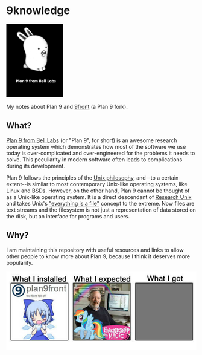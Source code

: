 # 9knowledge

<img src="img/plan9bunnyblack.jpg" width="30%"/>

My notes about Plan 9 and [9front](http://9front.org) (a Plan 9 fork).

## What?

[Plan 9 from Bell Labs](https://p9f.org/about.html) (or "Plan 9", for short) is an awesome research operating system which demonstrates how most of the software we use today is over-complicated and over-engineered for the problems it needs to solve. This peculiarity in modern software often leads to complications during its development.

Plan 9 follows the principles of the [Unix philosophy](https://en.wikipedia.org/wiki/Unix_philosophy), and--to a certain extent--is similar to most contemporary Unix-like operating systems, like Linux and BSDs. However, on the other hand, Plan 9 cannot be thought of as a Unix-like operating system. It is a direct descendant of [Research Unix](https://en.wikipedia.org/wiki/Research_Unix) and takes Unix's ["everything is a file"](https://en.wikipedia.org/wiki/Everything_is_a_file) concept to the extreme. Now files are text streams and the filesystem is not just a representation of data stored on the disk, but an interface for programs and users.

## Why?

I am maintaining this repository with useful resources and links to allow other people to know more about Plan 9, because I think it deserves more popularity.

![](img/what.jpg)

